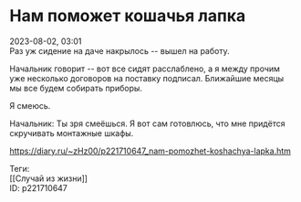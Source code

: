 Нам поможет кошачья лапка
==========================

   
 2023-08-02, 03:01   
  Раз уж сидение на даче накрылось -- вышел на работу.   
   
 Начальник говорит -- вот все сидят расслаблено, а я между прочим уже несколько договоров на поставку подписал. Ближайшие месяцы мы все будем собирать приборы.   
   
 Я смеюсь.   
   
 Начальник: Ты зря смеёшься. Я вот сам готовлюсь, что мне придётся скручивать монтажные шкафы.   
    
 <https://diary.ru/~zHz00/p221710647_nam-pomozhet-koshachya-lapka.htm>   
   
 Теги:   
 [[Случай из жизни]]   
 ID: p221710647